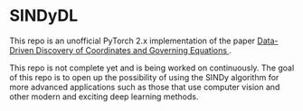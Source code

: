 # SINDyDL

This repo is an unofficial PyTorch 2.x implementation of the paper 
[Data-Driven Discovery of Coordinates and Governing Equations
](https://github.com/kpchamp/SindyAutoencoders/tree/master).

This repo is not complete yet and is being worked on continuously. The goal
of this repo is to open up the possibility of using the SINDy algorithm for
more advanced applications such as those that use computer vision and other 
 modern and exciting deep learning methods.